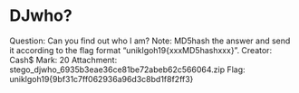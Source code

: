 # DJwho?

Question: Can you find out who I am? Note: MD5hash the answer and send it according to the flag format “uniklgoh19{xxxMD5hashxxx}”.
Creator: Cash$
Mark: 20
Attachment: stego_djwho_6935b3eae36ce81be72abeb62c566064.zip
Flag: uniklgoh19{9bf31c7ff062936a96d3c8bd1f8f2ff3}
